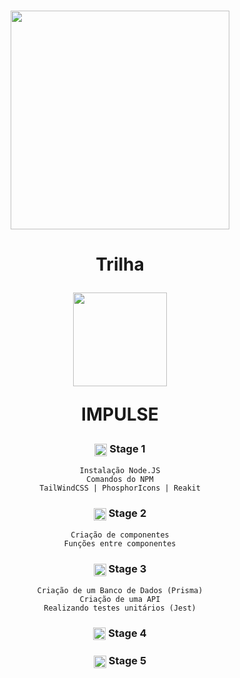 <html>
  <div align="center">
    <h1><img width="350px" src="https://i.imgur.com/rZKv1LB.png" /></h1>
  </div>
  
<div align="center">
  <h1>
    <p>Trilha</p>
    <img width="150px" src="https://efficient-sloth-d85.notion.site/image/https%3A%2F%2Fs3-us-west-2.amazonaws.com%2Fsecure.notion-static.com%2F010d3a4f-73d0-454d-b30b-668666518fee%2F624f50452beec9ad261dcad8_logo-impulso-nlw.svg?table=block&id=58f2daad-b8e1-4338-9442-0cbc57571087&spaceId=08f749ff-d06d-49a8-a488-9846e081b224&userId=&cache=v2" />
    <p>IMPULSE</p>
  </h1>
</div>

<div align="center">
  <div>
    <h3>
      <img align="center" width="20px" src="https://cdn-icons-png.flaticon.com/128/214/214707.png" />
      Stage 1 
    </h3>
    
    Instalação Node.JS
    Comandos do NPM
    TailWindCSS | PhosphorIcons | Reakit
  </div>
  
  <div>
    <h3>
      <img align="center" width="20px" src="https://cdn-icons-png.flaticon.com/128/214/214707.png" />
      Stage 2
    </h3>

    Criação de componentes
    Funções entre componentes
  </div>

  <div>
    <h3>
      <img align="center" width="20px" src="https://cdn-icons-png.flaticon.com/128/214/214707.png" />
      Stage 3
    </h3>

    Criação de um Banco de Dados (Prisma)
    Criação de uma API
    Realizando testes unitários (Jest)
  </div>

  <div>
    <h3>
      <img align="center" width="20px" src="https://cdn-icons-png.flaticon.com/128/399/399274.png" />
      Stage 4
    </h3>
  </div>

   <div>
    <h3>
      <img align="center" width="20px" src="https://cdn-icons-png.flaticon.com/128/399/399274.png" />
      Stage 5
    </h3>
  </div> 
</div>
</html>
